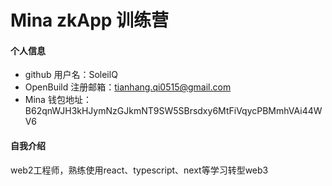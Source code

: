 # Mina zkApp 训练营


#### 个人信息

- github 用户名：SoleilQ
- OpenBuild 注册邮箱：tianhang.qi0515@gmail.com
- Mina 钱包地址：B62qnWJH3kHJymNzGJkmNT9SW5SBrsdxy6MtFiVqycPBMmhVAi44WV6

#### 自我介绍

web2工程师，熟练使用react、typescript、next等学习转型web3
